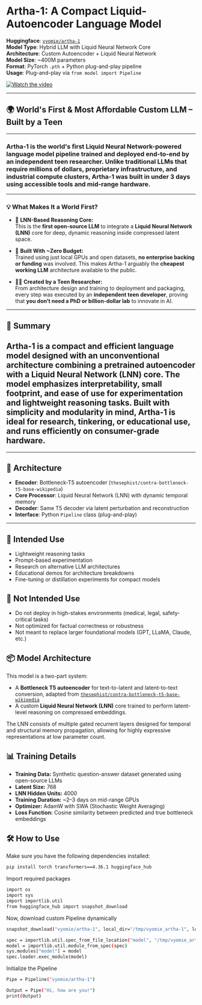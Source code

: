 
# **Artha-1**: A Compact Liquid-Autoencoder Language Model

**Huggingface**: [`vyomie/artha-1`](https://huggingface.co/vyomie/artha-1)  
**Model Type**: Hybrid LLM with Liquid Neural Network Core  
**Architecture**: Custom Autoencoder + Liquid Neural Network  
**Model Size**: ~400M parameters  
**Format**: PyTorch `.pth` + Python plug-and-play pipeline  
**Usage**: Plug-and-play via `from model import Pipeline`

[![Watch the video](https://d11a6trkgmumsb.cloudfront.net/original/4X/f/d/d/fddca474f1cf42bdf1c516a8f2e317eadfa7817f.jpeg)](https://youtu.be/aLDtFw47XXA)

---

## 🌍 World's First & Most Affordable Custom LLM – Built by a Teen
---
### **Artha-1** is the **world's first Liquid Neural Network-powered language model pipeline** trained and deployed end-to-end by an independent teen researcher. Unlike traditional LLMs that require millions of dollars, proprietary infrastructure, and industrial compute clusters, **Artha-1 was built in under 3 days using accessible tools and mid-range hardware.**
---
### 💡 What Makes It a World First?

- 🧠 **LNN-Based Reasoning Core:**  
  This is the **first open-source LLM** to integrate a **Liquid Neural Network (LNN)** core for deep, dynamic reasoning inside compressed latent space.

- 💸 **Built With ~Zero Budget:**  
  Trained using just local GPUs and open datasets, **no enterprise backing or funding** was involved. This makes Artha-1 arguably the **cheapest working LLM** architecture available to the public.

- 🧑‍🎓 **Created by a Teen Researcher:**  
  From architecture design and training to deployment and packaging, every step was executed by an **independent teen developer**, proving that **you don’t need a PhD or billion-dollar lab** to innovate in AI.

---

## 📌 Summary

**Artha-1** is a compact and efficient language model designed with an unconventional architecture combining a pretrained autoencoder with a Liquid Neural Network (LNN) core. The model emphasizes interpretability, small footprint, and ease of use for experimentation and lightweight reasoning tasks.
Built with simplicity and modularity in mind, Artha-1 is ideal for research, tinkering, or educational use, and runs efficiently on consumer-grade hardware.
---



---

## 🧪 Architecture

- **Encoder**: Bottleneck-T5 autoencoder (`thesephist/contra-bottleneck-t5-base-wikipedia`)
- **Core Processor**: Liquid Neural Network (LNN) with dynamic temporal memory
- **Decoder**: Same T5 decoder via latent perturbation and reconstruction
- **Interface**: Python `Pipeline` class (plug-and-play)

---

## 🧠 Intended Use

- Lightweight reasoning tasks  
- Prompt-based experimentation  
- Research on alternative LLM architectures  
- Educational demos for architecture breakdowns  
- Fine-tuning or distillation experiments for compact models  

## 🚫 Not Intended Use

- Do not deploy in high-stakes environments (medical, legal, safety-critical tasks)  
- Not optimized for factual correctness or robustness  
- Not meant to replace larger foundational models (GPT, LLaMA, Claude, etc.)  

## 📦 Model Architecture

This model is a two-part system:
- A **Bottleneck T5 autoencoder** for text-to-latent and latent-to-text conversion, adapted from [`thesephist/contra-bottleneck-t5-base-wikipedia`](https://huggingface.co/thesephist/contra-bottleneck-t5-base-wikipedia)
- A custom **Liquid Neural Network (LNN)** core trained to perform latent-level reasoning on compressed embeddings.

The LNN consists of multiple gated recurrent layers designed for temporal and structural memory propagation, allowing for highly expressive representations at low parameter count.

## 📊 Training Details

- **Training Data:** Synthetic question-answer dataset generated using open-source LLMs  
- **Latent Size:** 768  
- **LNN Hidden Units:** 4000  
- **Training Duration:** ~2–3 days on mid-range GPUs  
- **Optimizer:** AdamW with SWA (Stochastic Weight Averaging)  
- **Loss Function:** Cosine similarity between predicted and true bottleneck embeddings  

## 🛠️ How to Use

Make sure you have the following dependencies installed:

```bash
pip install torch transformers==4.36.1 huggingface_hub
```

Import required packages

```bash
import os
import sys
import importlib.util
from huggingface_hub import snapshot_download
```
Now, download custom Pipeline dynamically

```bash
snapshot_download("vyomie/artha-1", local_dir="/tmp/vyomie_artha-1", local_dir_use_symlinks=False)

spec = importlib.util.spec_from_file_location("model", "/tmp/vyomie_artha-1/model.py")
model = importlib.util.module_from_spec(spec)
sys.modules["model"] = model
spec.loader.exec_module(model)
```

Initialize the Pipeline

```bash
Pipe = Pipeline("vyomie/artha-1")
```

```bash
Output = Pipe("Hi, how are you!")
print(Output)
```
